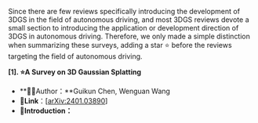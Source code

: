 Since there are few reviews specifically introducing the development of 3DGS in the field of autonomous driving, and most 3DGS reviews devote a small section to introducing the application or development direction of 3DGS in autonomous driving. Therefore, we only made a simple distinction when summarizing these surveys, adding a star ⭐ before the reviews targeting the field of autonomous driving.



**\[1]. ⭐A Survey on 3D Gaussian Splatting**

* **🧑‍🎓Author：**Guikun Chen, Wenguan Wang
* **🔗Link**：\[[arXiv:2401.03890](https://arxiv.org/abs/2401.03890)]
* **📖Introduction：**
